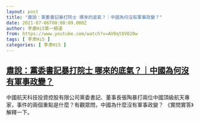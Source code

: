 ```yaml
---
layout: post
title: "肅說：黨委書記暴打院士 哪來的底氣？｜中國為何沒有軍事政變？"
date: 2021-07-06T00:00:09.000Z
author: 李肅Hi5第一頻道
from: https://www.youtube.com/watch?v=AV0qt8V020w
tags: [ 李肃Hi5 ]
categories: [ 李肃Hi5 ]
---
```

<!--1625529609000-->
[肅說：黨委書記暴打院士 哪來的底氣？｜中國為何沒有軍事政變？](https://www.youtube.com/watch?v=AV0qt8V020w)
------

<div>
中國航天科技投資控股有限公司黨委書記、董事長張陶暴打兩位中國頂級航天專家，事件的兩個重點是什麼？有觀眾問，中國為什麼沒有軍事政變？ 《實問實答》解釋一下。
</div>
